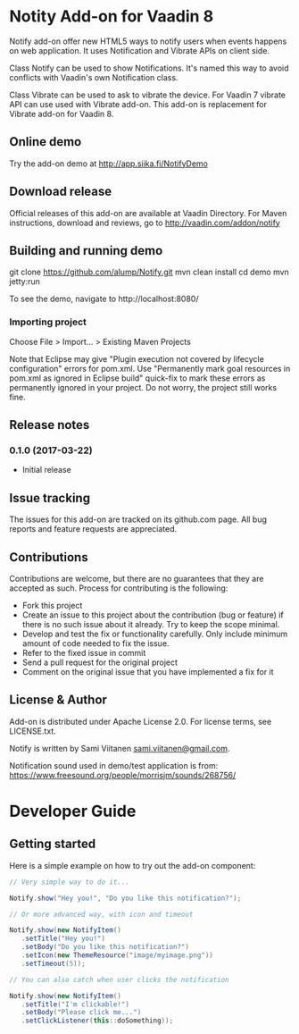 # Notity Add-on for Vaadin 8

Notify add-on offer new HTML5 ways to notify users when events happens on web application. It uses Notification and Vibrate APIs on client side.

Class Notify can be used to show Notifications. It's named this way to avoid conflicts with Vaadin's own Notification class.

Class Vibrate can be used to ask to vibrate the device. For Vaadin 7 vibrate API can use used with Vibrate add-on. This add-on is replacement for Vibrate add-on for Vaadin 8.

## Online demo

Try the add-on demo at http://app.siika.fi/NotifyDemo

## Download release

Official releases of this add-on are available at Vaadin Directory. For Maven instructions, download and reviews, go to http://vaadin.com/addon/notify

## Building and running demo

git clone https://github.com/alump/Notify.git
mvn clean install
cd demo
mvn jetty:run

To see the demo, navigate to http://localhost:8080/

### Importing project

Choose File > Import... > Existing Maven Projects

Note that Eclipse may give "Plugin execution not covered by lifecycle configuration" errors for pom.xml. Use "Permanently mark goal resources in pom.xml as ignored in Eclipse build" quick-fix to mark these errors as permanently ignored in your project. Do not worry, the project still works fine. 

## Release notes

### 0.1.0 (2017-03-22)
- Initial release

## Issue tracking

The issues for this add-on are tracked on its github.com page. All bug reports and feature requests are appreciated. 

## Contributions

Contributions are welcome, but there are no guarantees that they are accepted as such. Process for contributing is the following:
- Fork this project
- Create an issue to this project about the contribution (bug or feature) if there is no such issue about it already. Try to keep the scope minimal.
- Develop and test the fix or functionality carefully. Only include minimum amount of code needed to fix the issue.
- Refer to the fixed issue in commit
- Send a pull request for the original project
- Comment on the original issue that you have implemented a fix for it

## License & Author

Add-on is distributed under Apache License 2.0. For license terms, see LICENSE.txt.

Notify is written by Sami Viitanen sami.viitanen@gmail.com.

Notification sound used in demo/test application is from: https://www.freesound.org/people/morrisjm/sounds/268756/

# Developer Guide

## Getting started

Here is a simple example on how to try out the add-on component:

```java
// Very simple way to do it...

Notify.show("Hey you!", "Do you like this notification?");

// Or more advanced way, with icon and timeout

Notify.show(new NotifyItem()
   .setTitle("Hey you!")
   .setBody("Do you like this notification?")
   .setIcon(new ThemeResource("image/myimage.png"))
   .setTimeout(5));

// You can also catch when user clicks the notification

Notify.show(new NotifyItem()
   .setTitle("I'm clickable!")
   .setBody("Please click me...")
   .setClickListener(this::doSomething));
```
